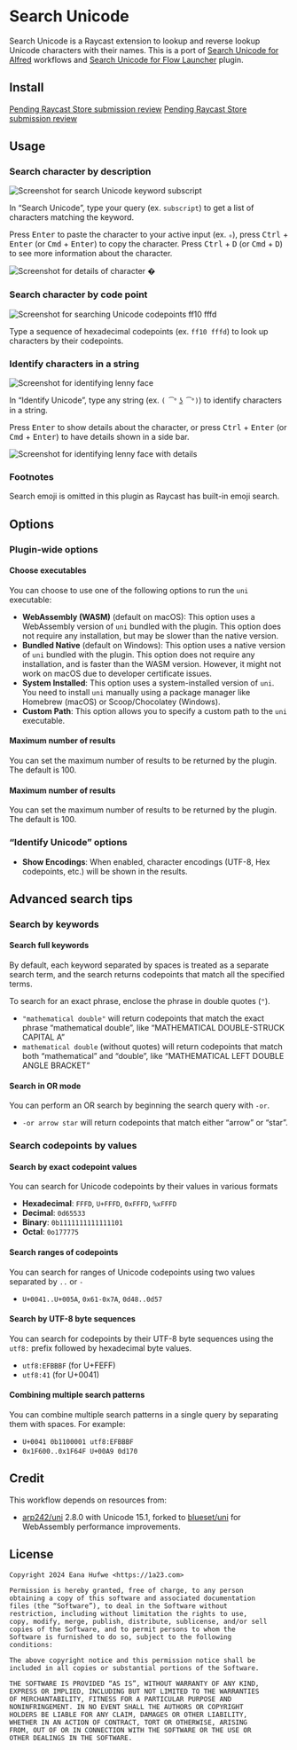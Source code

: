 # Search Unicode

Search Unicode is a Raycast extension to lookup and reverse lookup Unicode characters with their names. This is a port of [Search Unicode for Alfred] workflows and [Search Unicode for Flow Launcher] plugin.

[Search Unicode for Alfred]: https://github.com/blueset/alfred-search-unicode/
[Search Unicode for Flow Launcher]: https://github.com/blueset/flow-search-unicode/

## Install

[Pending Raycast Store submission review](https://github.com/raycast/extensions/pull/22271)
[Pending Raycast Store submission review](https://github.com/raycast/extensions/pull/22271)

## Usage

### Search character by description

![Screenshot for search Unicode keyword subscript](images/u_subscript.png)

In “Search Unicode”, type your query (ex. `subscript`) to get a list of characters
matching the keyword.

Press <kbd>Enter</kbd> to paste the character to your active input (ex. `₀`), press <kbd>Ctrl</kbd> + <kbd>Enter</kbd> (or <kbd>Cmd</kbd> + <kbd>Enter</kbd>) to copy the character. Press <kbd>Ctrl</kbd> + <kbd>D</kbd> (or <kbd>Cmd</kbd> + <kbd>D</kbd>) to see more information about the character.

![Screenshot for details of character �](images/u_details.png)

### Search character by code point

![Screenshot for searching Unicode codepoints ff10 fffd](images/u_ff10_fffd.png)

Type a sequence of hexadecimal codepoints (ex. `ff10 fffd`) to look up characters by their codepoints.

### Identify characters in a string

![Screenshot for identifying lenny face](images/uid_lenny.png)

In “Identify Unicode”, type any string (ex. `( ͡° ͜ʖ ͡°)`) to identify characters in a string.

Press <kbd>Enter</kbd> to show details about the character, or press <kbd>Ctrl</kbd> + <kbd>Enter</kbd> (or <kbd>Cmd</kbd> + <kbd>Enter</kbd>) to have details shown in a side bar.

![Screenshot for identifying lenny face with details](images/uid_lenny_details.png)

### Footnotes

Search emoji is omitted in this plugin as Raycast has built-in emoji search.

## Options

### Plugin-wide options

#### Choose executables

You can choose to use one of the following options to run the `uni` executable:

- **WebAssembly (WASM)** (default on macOS): This option uses a WebAssembly version of `uni` bundled with the plugin. This option does not require any installation, but may be slower than the native version.
- **Bundled Native** (default on Windows): This option uses a native version of `uni` bundled with the plugin. This option does not require any installation, and is faster than the WASM version. However, it might not work on macOS due to developer certificate issues.
- **System Installed**: This option uses a system-installed version of `uni`. You need to install `uni` manually using a package manager like Homebrew (macOS) or Scoop/Chocolatey (Windows).
- **Custom Path**: This option allows you to specify a custom path to the `uni` executable.

#### Maximum number of results

You can set the maximum number of results to be returned by the plugin. The default is 100.

#### Maximum number of results

You can set the maximum number of results to be returned by the plugin. The default is 100.

### “Identify Unicode” options

- **Show Encodings**: When enabled, character encodings (UTF-8, Hex codepoints, etc.) will be shown in the results.

## Advanced search tips

### Search by keywords

#### Search full keywords

By default, each keyword separated by spaces is treated as a separate search term, and the search returns codepoints that match all the specified terms.

To search for an exact phrase, enclose the phrase in double quotes (`"`).

- `"mathematical double"` will return codepoints that match the exact phrase “mathematical double”, like “MATHEMATICAL DOUBLE-STRUCK CAPITAL A”
- `mathematical double` (without quotes) will return codepoints that match both “mathematical” and “double”, like “MATHEMATICAL LEFT DOUBLE ANGLE BRACKET”

#### Search in OR mode

You can perform an OR search by beginning the search query with `-or`.

- `-or arrow star` will return codepoints that match either “arrow” or “star”.

### Search codepoints by values

#### Search by exact codepoint values

You can search for Unicode codepoints by their values in various formats    

- **Hexadecimal**:  `FFFD`, `U+FFFD`, `0xFFFD`, `%xFFFD`
- **Decimal**:  `0d65533`
- **Binary**:  `0b1111111111111101`
- **Octal**:  `0o177775`

#### Search ranges of codepoints

You can search for ranges of Unicode codepoints using two values separated by `..` or `-`

- `U+0041..U+005A`, `0x61-0x7A`, `0d48..0d57`

#### Search by UTF-8 byte sequences

You can search for codepoints by their UTF-8 byte sequences using the `utf8:` prefix followed by hexadecimal byte values.

- `utf8:EFBBBF` (for U+FEFF)
- `utf8:41` (for U+0041)

#### Combining multiple search patterns

You can combine multiple search patterns in a single query by separating them with spaces. For example:

- `U+0041 0b1100001 utf8:EFBBBF`
- `0x1F600..0x1F64F U+00A9 0d170`

## Credit

This workflow depends on resources from:

- [arp242/uni] 2.8.0 with Unicode 15.1, forked to [blueset/uni] for WebAssembly performance improvements.

[arp242/uni]: https://github.com/arp242/uni
[blueset/uni]: https://github.com/blueset/uni/tree/fork

## License

```plain
Copyright 2024 Eana Hufwe <https://1a23.com>

Permission is hereby granted, free of charge, to any person
obtaining a copy of this software and associated documentation
files (the “Software”), to deal in the Software without
restriction, including without limitation the rights to use,
copy, modify, merge, publish, distribute, sublicense, and/or sell
copies of the Software, and to permit persons to whom the
Software is furnished to do so, subject to the following
conditions:

The above copyright notice and this permission notice shall be
included in all copies or substantial portions of the Software.

THE SOFTWARE IS PROVIDED “AS IS”, WITHOUT WARRANTY OF ANY KIND,
EXPRESS OR IMPLIED, INCLUDING BUT NOT LIMITED TO THE WARRANTIES
OF MERCHANTABILITY, FITNESS FOR A PARTICULAR PURPOSE AND
NONINFRINGEMENT. IN NO EVENT SHALL THE AUTHORS OR COPYRIGHT
HOLDERS BE LIABLE FOR ANY CLAIM, DAMAGES OR OTHER LIABILITY,
WHETHER IN AN ACTION OF CONTRACT, TORT OR OTHERWISE, ARISING
FROM, OUT OF OR IN CONNECTION WITH THE SOFTWARE OR THE USE OR
OTHER DEALINGS IN THE SOFTWARE.
```

